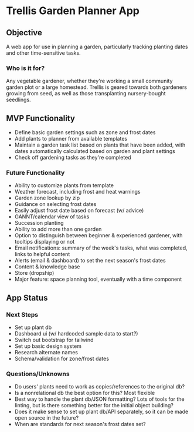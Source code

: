 # Trellis Garden Planner App

## Objective

A web app for use in planning a garden, particularly tracking planting dates and other time-sensitive tasks.

### Who is it for?

Any vegetable gardener, whether they're working a small community garden plot or a large homestead. Trellis is geared towards both gardeners growing from seed, as well as those transplanting nursery-bought seedlings.

## MVP Functionality

- Define basic garden settings such as zone and frost dates
- Add plants to planner from available templates
- Maintain a garden task list based on plants that have been added, with dates automatically calculated based on garden and plant settings
- Check off gardening tasks as they're completed

### Future Functionality

- Ability to customize plants from template
- Weather forecast, including frost and heat warnings
- Garden zone lookup by zip
- Guidance on selecting frost dates
- Easily adjust frost date based on forecast (w/ advice)
- GANNT/calendar view of tasks
- Succession planting
- Ability to add more than one garden
- Option to distinguish between beginner & experienced gardener, with tooltips displaying or not
- Email notifications: summary of the week's tasks, what was completed, links to helpful content
- Alerts (email & dashboard) to set the next season's frost dates
- Content & knowledge base
- Store (dropship)
- Major feature: space planning tool, eventually with a time component

## App Status

### Next Steps

- Set up plant db
- Dashboard ui (w/ hardcoded sample data to start?)
- Switch out bootstrap for tailwind
- Set up basic design system
- Research alternate names
- Schema/validation for zone/frost dates

### Questions/Unknowns

- Do users' plants need to work as copies/references to the original db?
- Is a nonrelational db the best option for this? Most flexible
- Best way to handle the plant db/JSON formatting? Lots of tools for the linting, but is there something better for the initial object building?
- Does it make sense to set up plant db/API separately, so it can be made open source in the future?
- When are standards for next season's frost dates set?
